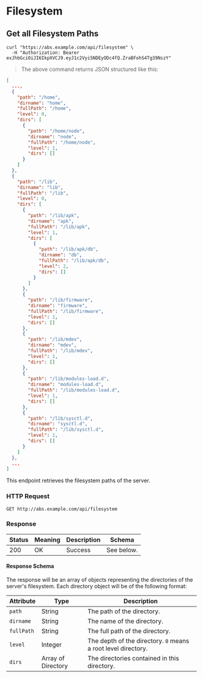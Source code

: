 # Filesystem

## Get all Filesystem Paths

```shell
curl "https://abs.example.com/api/filesystem" \
  -H "Authorization: Bearer exJhbGciOiJI6IkpXVCJ9.eyJ1c2Vyi5NDEyODc4fQ.ZraBFohS4Tg39NszY"
```

> The above command returns JSON structured like this:

```json
[
  ...,
  {
    "path": "/home",
    "dirname": "home",
    "fullPath": "/home",
    "level": 0,
    "dirs": [
      {
        "path": "/home/node",
        "dirname": "node",
        "fullPath": "/home/node",
        "level": 1,
        "dirs": []
      }
    ]
  },
  {
    "path": "/lib",
    "dirname": "lib",
    "fullPath": "/lib",
    "level": 0,
    "dirs": [
      {
        "path": "/lib/apk",
        "dirname": "apk",
        "fullPath": "/lib/apk",
        "level": 1,
        "dirs": [
          {
            "path": "/lib/apk/db",
            "dirname": "db",
            "fullPath": "/lib/apk/db",
            "level": 2,
            "dirs": []
          }
        ]
      },
      {
        "path": "/lib/firmware",
        "dirname": "firmware",
        "fullPath": "/lib/firmware",
        "level": 1,
        "dirs": []
      },
      {
        "path": "/lib/mdev",
        "dirname": "mdev",
        "fullPath": "/lib/mdev",
        "level": 1,
        "dirs": []
      },
      {
        "path": "/lib/modules-load.d",
        "dirname": "modules-load.d",
        "fullPath": "/lib/modules-load.d",
        "level": 1,
        "dirs": []
      },
      {
        "path": "/lib/sysctl.d",
        "dirname": "sysctl.d",
        "fullPath": "/lib/sysctl.d",
        "level": 1,
        "dirs": []
      }
    ]
  },
  ...
]
```

This endpoint retrieves the filesystem paths of the server.

### HTTP Request

`GET http://abs.example.com/api/filesystem`

### Response

Status | Meaning | Description | Schema
------ | ------- | ----------- | ------
200 | OK | Success | See below.

#### Response Schema

The response will be an array of objects representing the directories of the server's filesystem. Each directory object will be of the following format:

Attribute | Type | Description
--------- | ---- | -----------
`path` | String | The path of the directory.
`dirname` | String | The name of the directory.
`fullPath` | String | The full path of the directory.
`level` | Integer | The depth of the directory. `0` means a root level directory.
`dirs` | Array of Directory | The directories contained in this directory.
